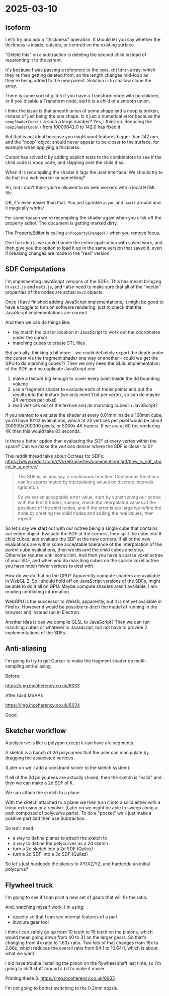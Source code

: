 # 2025-03-10

## Isoform

Let's try and add a "thickness" operation. It should let you say whether the thickness
is inside, outside, or centred on the existing surface.

"Delete this" on a subtraction is deleting the second child instead of reparenting
it to the parent.

It's because I was passing a reference to the `node.children` array, which they're
then getting deleted from, so the length changes mid-loop as they're being added
to the new parent. Solution is to shallow clone the array.

There is some sort of glitch if you have a Transform node with no children, or if
you disable a Transform node, and it is a child of a smooth union.

I think the issue is that smooth union of some shape and a noop is broken, instead
of just being the one shape. Is it just a numerical error because the `noopShaderCode()` is such a large number? Yes, I think so. Reducing the `noopShaderCode()` from
10000042.0 to 142.0 has fixed it.

But that is not ideal because you might want features bigger than 142 mm, and the "noop"
object should never appear to be closer to the surface, for example when applying
a thickness.

Cursor has solved it by adding explicit tests to the combinators to see if the child
code is noop code, and skipping over the child if so.

When it is recompiling the shader it lags the user interface. We should try to do
that in a web worker or something?

Ah, but I don't think you're allowed to do web workers with a local HTML file.

OK, it's even easier than that. You just sprinkle `async` and `await` around and
it magically works!

For some reason we're recompiling the shader again when you click off the property editor.
The document is getting marked dirty.

The PropertyEditor is calling `onPropertyChanged()` when you remove focus.

One fun idea is we could bundle the entire application with saved work, and then give you
the option to load it up in the same version that saved it, even if breaking changes are made
in the "real" version.

## SDF Computations

I'm implementing JavaScript versions of the SDFs. This has meant bringing in `vec3.js`
and `mat3.js`, and I also need to make sure that all of the "vector" properties of
the nodes are actual `Vec3` objects.

Once I have finished adding JavaScript implementations, it might be good to have a toggle
to turn on software rendering, just to check that the JavaScript implementations
are correct.

And then we can do things like:

 * ray march the cursor location in JavaScript to work out the coordinates under the cursor
 * marching cubes to create STL files

But actually, thinking a bit more... we could definitely export the depth under the cursor
via the fragment shader one way or another - could we get the GPU to do
marching cubes?? Then we only need the GLSL implementation of the SDF and no duplicate
JavaScript one.

1. make a texture big enough to cover every point inside the 3d bounding volume
2. use a fragment shader to evaluate each of those points and put the results into the texture (we only need 1 bit per vertex, so can do maybe 24 vertices per pixel)
3. read vertices out of the texture and do marching cubes in JavaScript?

If you wanted to evaluate the shader at every 0.01mm inside a 100mm cube, you'd have
10^12 evaluations, which at 24 vertices per pixel would be about 200000x200000 pixels, or
5000x 4K frames. If we are at 60 fps rendering 4K then this would take 83 seconds.

Is there a better option than evaluating the SDF at every vertex within the space? Can we
make the vertices denser where the SDF is closer to 0?

This reddit thread talks about Octrees for SDFs: https://www.reddit.com/r/VoxelGameDev/comments/ontjdf/how_is_sdf_stored_in_a_octree/

>  The SDF is, as you say, a continuous function. Continuous functions can be approximated by interpolating values on discrete intervals (grid etc.).
> 
> So we set an acceptable error value, start by constructing our octree with the first 8 nodes, sample, check the interpolated values at the positions of the child nodes, and if the error is too large we refine the node by creating the child nodes and adding the real values, then repeat. 

So let's say we start out with our octree being a single cube that contains our entire
object. Evaluate the SDF at the corners, then split the cube into 8 child cubes, and
evaluate the SDF at the new corners. If all of the new evaluations are within some
acceptable tolerance of the interpolation of the parent cube evaluations, then we discard
the child cubes and stop. Otherwise recurse until some limit. And then you have a sparse
voxel octree of your SDF, and when you do marching cubes on the sparse voxel octree you
have much fewer vertices to deal with.

How do we do that on the GPU? Apparently compute shaders are available in WebGL 2. So I
should hold off on JavaScript versions of the SDFs, might be able to do it all on GPU.
Maybe compute shaders aren't available, I am reading conflicting information.

WebGPU is the successor to WebGL apparently, but it is not yet available in Firefox.
However it would be possible to ditch the model of running in the browser and instead
run in Electron.

Another idea is can we compile GLSL to JavaScript? Then we can run marching cubes or
whatever in JavaScript, but not have to provide 2 implementations of the SDFs.

## Anti-aliasing

I'm going to try to get Cursor to make the fragment shader do multi-sampling anti-aliasing.

Before:

https://img.incoherency.co.uk/6033

After (4x4 MSAA):

https://img.incoherency.co.uk/6034

Good.

## Sketcher workflow

A polycurve is like a polygon except it can have arc segments.

A sketch is a bunch of 2d polycurves that the user can manipulate by dragging the
associated vertices.

(Later on we'll add a constraint solver to the sketch system).

If all of the 2d polycurves are actually closed, then the sketch is "valid" and then
we can make a 2d SDF of it.

We can attach the sketch to a plane.

With the sketch attached to a plane we then turn it into a solid either with a linear extrusion or a revolve. (Later on we might be able to sweep along a path composed of polycurve parts). To do a "pocket" we'll just make a positive part and then use Subtraction.

So we'll need:

 * a way to define planes to attach the sketch to
 * a way to define the polycurves as a 2d sketch
 * turn a 2d sketch into a 2d SDF (Quilez)
 * turn a 2d SDF into a 3d SDF (Quilez)

So let's just hardcode the planes to XY/XZ/YZ, and hardcode an initial polycurve?

## Flywheel truck

I'm going to see if I can print a new set of gears that will fix the ratio.

And, watching myself work, I'm using:

 * opacity so that I can see internal features of a part
 * involute gear tool

I think I can safely go up from 10 teeth to 19 teeth on the pinions, which
would mean going down from 40 to 31 on the larger gears. So that's changing from 4x
ratio to 1.63x ratio. Two lots of that changes from 16x to 2.66x, which reduces the
overall ratio from 64:1 to 10.64:1, which is about what we want.

I did have trouble installing the pinion on the flywheel shaft last time, so I'm
going to shift stuff around a bit to make it easier.

Printing these 3: https://img.incoherency.co.uk/6035

I'm not going to bother switching to the 0.2mm nozzle.
